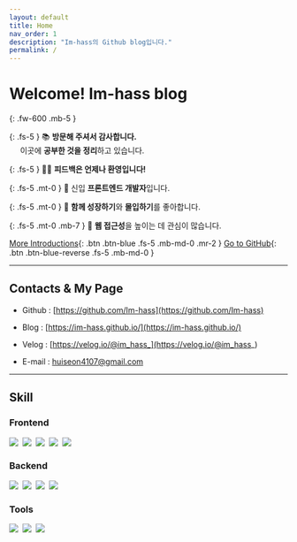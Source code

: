 ```yaml
---
layout: default
title: Home
nav_order: 1
description: "Im-hass의 Github blog입니다."
permalink: /
---
```


# Welcome! Im-hass blog
{: .fw-600 .mb-5 }

{: .fs-5 }
📚 **방문해 주셔서 감사합니다.**<br/>
&nbsp;&nbsp;&nbsp;&nbsp;&nbsp;이곳에 **공부한 것을 정리**하고 있습니다.

{: .fs-5  }
🙌🏻 **피드백은 언제나 환영입니다!**

{: .fs-5 .mt-0 }
🐥 신입 **프론트엔드 개발자**입니다.

{: .fs-5 .mt-0 }
🌱 **함께 성장하기**와 **몰입하기**를 좋아합니다.

{: .fs-5 .mt-0 .mb-7 }
🔗 **웹 접근성**을 높이는 데 관심이 많습니다.

[More Introductions](#contacts--my-page){: .btn .btn-blue .fs-5 .mb-md-0 .mr-2 }
[Go to GitHub](https://github.com/Im-hass){: .btn .btn-blue-reverse .fs-5 .mb-md-0 }

---

## Contacts & My Page

- Github : [https://github.com/Im-hass](https://github.com/Im-hass)

- Blog : [https://im-hass.github.io/](https://im-hass.github.io/)

- Velog : [https://velog.io/@im_hass_](https://velog.io/@im_hass_)

- E-mail : huiseon4107@gmail.com

---

## Skill

### Frontend

<img src="https://img.shields.io/badge/HTML5-E34F26?style=for-the-badge&logo=HTML5&logoColor=white"/>&nbsp;
<img src="https://img.shields.io/badge/CSS3-1572B6?style=for-the-badge&logo=CSS3&logoColor=white"/>&nbsp;
<img src="https://img.shields.io/badge/SASS-CC6699?style=for-the-badge&logo=SASS&logoColor=white"/>&nbsp;
<img src="https://img.shields.io/badge/Javascript-ffb13b?style=for-the-badge&logo=javascript&logoColor=white"/>&nbsp;
<img src="https://img.shields.io/badge/React-61DAFB?style=for-the-badge&logo=React&logoColor=white"/>&nbsp;

### Backend
<img src="https://img.shields.io/badge/Java-0d8ac7?style=for-the-badge&logo=Java&logoColor=white"/>&nbsp;
<img src="https://img.shields.io/badge/Spring-6DB33F?style=for-the-badge&logo=Spring&logoColor=white"/>&nbsp;
<img src="https://img.shields.io/badge/Node.js-339933?style=for-the-badge&logo=Node.js&logoColor=white"/>&nbsp;
<img src="https://img.shields.io/badge/MySQL-4479A1?style=for-the-badge&logo=MySQL&logoColor=white"/>&nbsp;

### Tools
<img src="https://img.shields.io/badge/Vscode-23a9f2?style=for-the-badge&logo=visual studio code&logoColor=white"/>&nbsp;
<img src="https://img.shields.io/badge/Github-000000?style=for-the-badge&logo=Github&logoColor=white"/>&nbsp;
<img src="https://img.shields.io/badge/Notion-fafafa?style=for-the-badge&logo=Notion&logoColor=black"/>&nbsp;